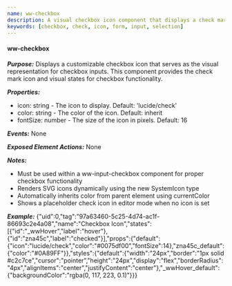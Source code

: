 ```yaml
---
name: ww-checkbox
description: A visual checkbox icon component that displays a check mark. Must be used within ww-input-checkbox for proper functionality
keywords: [checkbox, check, icon, form, input, selection]
---
```


#### ww-checkbox

***Purpose:***
Displays a customizable checkbox icon that serves as the visual representation for checkbox inputs. This component provides the check mark icon and visual states for checkbox functionality.

***Properties:***
- icon: string - The icon to display. Default: 'lucide/check'
- color: string - The color of the icon. Default: inherit
- fontSize: number - The size of the icon in pixels. Default: 16

***Events:***
None

***Exposed Element Actions:***
None

***Notes:***
- Must be used within a ww-input-checkbox component for proper checkbox functionality
- Renders SVG icons dynamically using the new SystemIcon type
- Automatically inherits color from parent element using currentColor
- Shows a placeholder check icon in editor mode when no icon is set

***Example:***
<elements>
{"uid":0,"tag":"97a63460-5c25-4d74-ac1f-86693c2e4a08","name":"Checkbox Icon","states":[{"id":"_wwHover","label":"hover"},{"id":"zna45c","label":"checked"}],"props":{"default":{"icon":"lucide/check","color":"#0075df00","fontSize":14},"zna45c_default":{"color":"#0A89FF"}},"styles":{"default":{"width":"24px","border":"1px solid #c2c7ce","cursor":"pointer","height":"24px","display":"flex","borderRadius":"4px","alignItems":"center","justifyContent":"center"},"_wwHover_default":{"backgroundColor":"rgba(0, 117, 223, 0.1)"}}}
</elements>